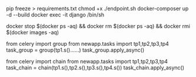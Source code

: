 pip freeze > requirements.txt
chmod +x ./endpoint.sh
docker-composer up -d --build
docker exec -it django /bin/sh

<!-- Remove all docker -->
docker stop $(docker ps -aq) && docker rm $(docker ps -aq) && docker rmi $(docker images -aq)

<!-- Celery Group -->

from celery import group
from newapp.tasks import tp1,tp2,tp3,tp4
task_group = group(tp1.s()......)
task_group.apply_async()

<!-- celery Task Chaining -->
from celery import chain
from newapp.tasks import tp1,tp2,tp3,tp4
task_chain = chain(tp1.s(),tp2.s(),tp3.s(),tp4.s())
task_chain.apply_async()



